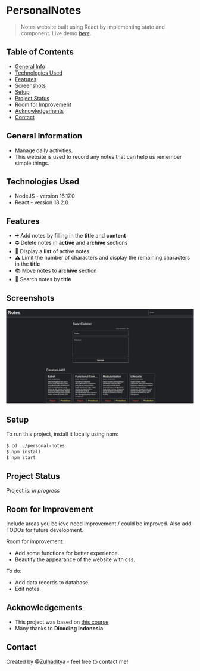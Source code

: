 # PersonalNotes
> Notes website built using React by implementing state and component.
> Live demo [_here_](https://personaldailynotes.netlify.app/).

## Table of Contents
* [General Info](#general-information)
* [Technologies Used](#technologies-used)
* [Features](#features)
* [Screenshots](#screenshots)
* [Setup](#setup)
* [Project Status](#project-status)
* [Room for Improvement](#room-for-improvement)
* [Acknowledgements](#acknowledgements)
* [Contact](#contact)

## General Information
- Manage daily activities.
- This website is used to record any notes that can help us remember simple things.

## Technologies Used
- NodeJS - version 16.17.0
- React - version 18.2.0

## Features
- :heavy_plus_sign: Add notes by filling in the **title** and **content**
- :no_entry: Delete notes in **active** and **archive** sections
- :bookmark_tabs: Display a **list** of active notes
- :warning: Limit the number of characters and display the remaining characters in the **title**
- :books: Move notes to **archive** section
- :mag_right: Search notes by **title**

## Screenshots
![Example screenshot](./img/personal-note.png)

## Setup
To run this project, install it locally using npm:

```
$ cd ../personal-notes
$ npm install
$ npm start
```
## Project Status
Project is: _in progress_ <!-- / _complete_ / _no longer being worked on_. reason ? -->

## Room for Improvement
Include areas you believe need improvement / could be improved. Also add TODOs for future development.

Room for improvement:
- Add some functions for better experience.
- Beautify the appearance of the website with css.

To do:
- Add data records to database.
- Edit notes.

## Acknowledgements
- This project was based on [this course](https://www.dicoding.com/)
- Many thanks to **Dicoding Indonesia**

## Contact
Created by [@Zulhaditya](https://itsmyportofolio.netlify.app/) - feel free to contact me!
